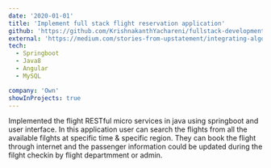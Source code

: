 ```yaml
---
date: '2020-01-01'
title: 'Implement full stack flight reservation application'
github: 'https://github.com/KrishnakanthYachareni/fullstack-development/tree/master/front-end/checkinapp'
external: 'https://medium.com/stories-from-upstatement/integrating-algolia-search-with-wordpress-multisite-e2dea3ed449c'
tech:
  - Springboot
  - Java8
  - Angular
  - MySQL

company: 'Own'
showInProjects: true
---
```

Implemented the flight RESTful micro services in java using springboot and user interface. In this application user can search the flights from all the available filghts at specific time &  specific region. They can book the flight through internet and the passenger information could be updated during the filght checkin by flight departmment or admin.
